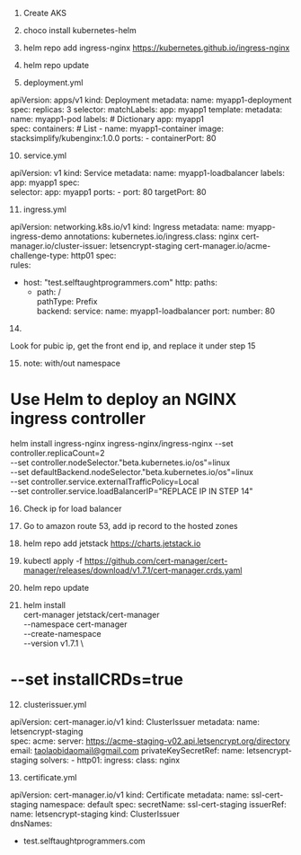 1. Create AKS
2. choco install kubernetes-helm
3. helm repo add ingress-nginx https://kubernetes.github.io/ingress-nginx
6. helm repo update

9. deployment.yml

apiVersion: apps/v1
kind: Deployment
metadata:
  name: myapp1-deployment
spec:
  replicas: 3
  selector:
    matchLabels:
      app: myapp1
  template:
    metadata:
      name: myapp1-pod
      labels: # Dictionary 
        app: myapp1       
    spec:
      containers: # List
        - name: myapp1-container
          image: stacksimplify/kubenginx:1.0.0
          ports:
            - containerPort: 80
		
10. service.yml

apiVersion: v1
kind: Service
metadata:
  name: myapp1-loadbalancer
  labels: 
    app: myapp1
spec:  
  selector:
    app: myapp1
  ports: 
    - port: 80
      targetPort: 80
	  
11. ingress.yml

apiVersion: networking.k8s.io/v1
kind: Ingress
metadata:
  name: myapp-ingress-demo
  annotations:
    kubernetes.io/ingress.class: nginx
    cert-manager.io/cluster-issuer: letsencrypt-staging
    cert-manager.io/acme-challenge-type: http01
spec:  
  rules:  
  - host: "test.selftaughtprogrammers.com"
    http:
      paths:
      - path: /   
        pathType: Prefix     
        backend:
          service:
            name: myapp1-loadbalancer
            port:
              number: 80

14.
Look for pubic ip, get the front end ip, and replace it under step 15

15. note: with/out namespace 

# Use Helm to deploy an NGINX ingress controller
helm install ingress-nginx ingress-nginx/ingress-nginx
    --set controller.replicaCount=2 \
    --set controller.nodeSelector."beta\.kubernetes\.io/os"=linux \
    --set defaultBackend.nodeSelector."beta\.kubernetes\.io/os"=linux \
    --set controller.service.externalTrafficPolicy=Local \
    --set controller.service.loadBalancerIP="REPLACE IP IN STEP 14" 
	

	
16. Check ip for load balancer
17. Go to amazon route 53, add ip record to the hosted zones
			  
			  
5. helm repo add jetstack https://charts.jetstack.io
7. kubectl apply -f https://github.com/cert-manager/cert-manager/releases/download/v1.7.1/cert-manager.crds.yaml
6. helm repo update
8. helm install \
  cert-manager jetstack/cert-manager \
  --namespace cert-manager \
  --create-namespace \
  --version v1.7.1 \
  # --set installCRDs=true

12. clusterissuer.yml

apiVersion: cert-manager.io/v1
kind: ClusterIssuer
metadata:
  name: letsencrypt-staging  
spec:
  acme:
    server: https://acme-staging-v02.api.letsencrypt.org/directory
    email: taolaobidaomail@gmail.com
    privateKeySecretRef:
      name: letsencrypt-staging
    solvers:
    - http01:
        ingress:
          class: nginx
		  
13. certificate.yml

apiVersion: cert-manager.io/v1
kind: Certificate
metadata:
  name: ssl-cert-staging
  namespace: default
spec:
  secretName: ssl-cert-staging
  issuerRef:
    name: letsencrypt-staging
    kind: ClusterIssuer  
  dnsNames:
  - test.selftaughtprogrammers.com

